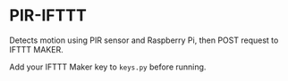 # PIR-IFTTT

Detects motion using PIR sensor and Raspberry Pi, then POST request to IFTTT MAKER. 

Add your IFTTT Maker key to `keys.py` before running.
